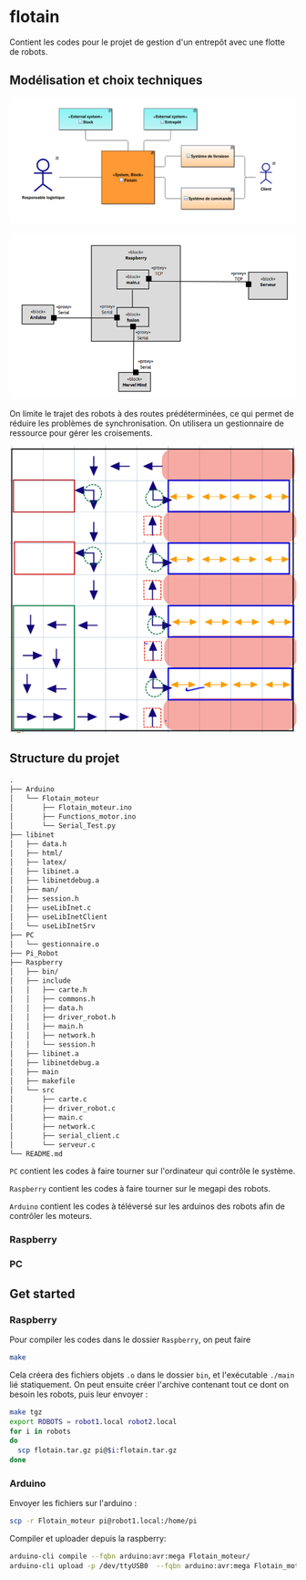 # flotain

Contient les codes pour le projet de gestion d'un entrepôt avec une flotte de robots.

## Modélisation et choix techniques

![Diagramme de contexte](contexte.png)

![Diagramme de blocs internes](IBD.png)

On limite le trajet des robots à des routes prédéterminées, ce qui permet de réduire les problèmes de synchronisation. On utilisera un gestionnaire de ressource pour gérer les croisements.

![Stratégie](Carte.png)

## Structure du projet

```
.
├── Arduino
│   └── Flotain_moteur
│       ├── Flotain_moteur.ino
│       ├── Functions_motor.ino
│       └── Serial_Test.py
├── libinet
│   ├── data.h
│   ├── html/
│   ├── latex/
│   ├── libinet.a
│   ├── libinetdebug.a
│   ├── man/
│   ├── session.h
│   ├── useLibInet.c
│   ├── useLibInetClient
│   └── useLibInetSrv
├── PC
│   └── gestionnaire.o
├── Pi_Robot
├── Raspberry
│   ├── bin/
│   ├── include
│   │   ├── carte.h
│   │   ├── commons.h
│   │   ├── data.h
│   │   ├── driver_robot.h
│   │   ├── main.h
│   │   ├── network.h
│   │   └── session.h
│   ├── libinet.a
│   ├── libinetdebug.a
│   ├── main
│   ├── makefile
│   └── src
│       ├── carte.c
│       ├── driver_robot.c
│       ├── main.c
│       ├── network.c
│       ├── serial_client.c
│       └── serveur.c
└── README.md

```

`PC` contient les codes à faire tourner sur l'ordinateur qui contrôle le système.

`Raspberry` contient les codes à faire tourner sur le megapi des robots.

`Arduino` contient les codes à téléversé sur les arduinos des robots afin de contrôler les moteurs.

### Raspberry

### PC

## Get started

### Raspberry

Pour compiler les codes dans le dossier `Raspberry`, on peut faire
```bash
make
```

Cela créera des fichiers objets `.o` dans le dossier `bin`, et l'exécutable `./main` lié statiquement.
On peut ensuite créer l'archive contenant tout ce dont on besoin les robots, puis leur envoyer :
```bash
make tgz
export ROBOTS = robot1.local robot2.local
for i in robots
do
  scp flotain.tar.gz pi@$i:flotain.tar.gz
done
```

### Arduino

Envoyer les fichiers sur l'arduino :
```bash
scp -r Flotain_moteur pi@robot1.local:/home/pi
```

Compiler et uploader depuis la raspberry:
```bash
arduino-cli compile --fqbn arduino:avr:mega Flotain_moteur/
arduino-cli upload -p /dev/ttyUSB0  --fqbn arduino:avr:mega Flotain_moteur/
```


